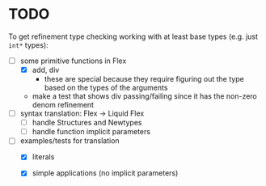 # TODO


To get refinement type checking working with at least base types (e.g. just `int*` types):
- [ ] some primitive functions in Flex
    - [x] add, div
        - these are special because they require figuring out the type based on the types of the arguments
    - make a test that shows div passing/failing since it has the non-zero denom
      refinement
- [ ] syntax translation: Flex -> Liquid Flex
    - [ ] handle Structures and Newtypes
    - [ ] handle function implicit parameters
- [ ] examples/tests for translation
    - [x] literals
    - [x] simple applications (no implicit parameters)

